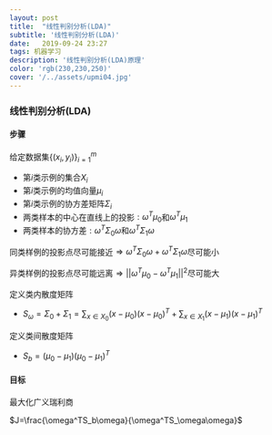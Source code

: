 ```yaml
---
layout: post
title:  "线性判别分析(LDA)"
subtitle: '线性判别分析(LDA)'
date:   2019-09-24 23:27
tags: 机器学习
description: '线性判别分析(LDA)原理'
color: 'rgb(230,230,250)'
cover: '/../assets/upmi04.jpg'
---
```


### 线性判别分析(LDA)

#### 步骤

给定数据集$\{(x_i,y_i)\}^m_{i=1}$

- 第$i$类示例的集合$X_i$
- 第$i$类示例的均值向量$\mu_i$
- 第$i$类示例的协方差矩阵$\Sigma_i$
- 两类样本的中心在直线上的投影$:\omega^T\mu_0$和$\omega^T\mu_1$
- 两类样本的协方差$:\omega^T\Sigma_0\omega$和$\omega^T\Sigma_1\omega$

同类样例的投影点尽可能接近$\Rightarrow \omega^T\Sigma_0\omega+\omega^T\Sigma_1\omega$尽可能小

异类样例的投影点尽可能远离$\Rightarrow||\omega^T\mu_0-\omega^T\mu_1||^2$尽可能大

定义类内散度矩阵

- $S_\omega=\Sigma_0+\Sigma_1=\sum_{x\in X_0}(x-\mu_0)(x-\mu_0)^T+\sum_{x\in X_1}(x-\mu_1)(x-\mu_1)^T$

定义类间散度矩阵

- $S_b=(\mu_0-\mu_1)(\mu_0-\mu_1)^T$

#### 目标

最大化广义瑞利商

$J=\frac{\omega^TS_b\omega}{\omega^TS_\omega\omega}$